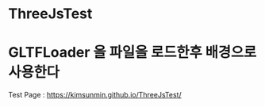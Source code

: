 # ThreeJsTest
# GLTFLoader 을 파일을 로드한후 배경으로 사용한다 

Test Page : https://kimsunmin.github.io/ThreeJsTest/  
 
 
 
 
 
 
